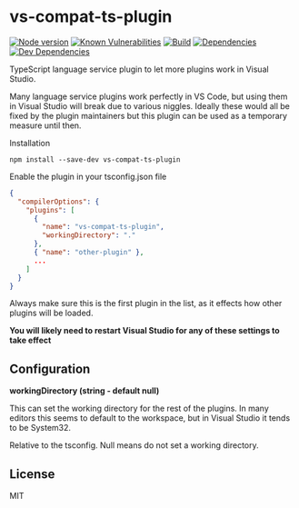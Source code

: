 # vs-compat-ts-plugin

[![Node version](https://img.shields.io/node/v/vs-compat-ts-plugin.svg?style=flat)](http://nodejs.org/download/)
[![Known Vulnerabilities](https://snyk.io/test/github/andyrooger/vs-compat-ts-plugin/badge.svg?targetFile=package.json)](https://snyk.io/test/github/andyrooger/vs-compat-ts-plugin?targetFile=package.json)
[![Build](https://circleci.com/gh/andyrooger/vs-compat-ts-plugin.svg?style=shield)](https://circleci.com/gh/andyrooger/vs-compat-ts-plugin)
[![Dependencies](https://david-dm.org/andyrooger/vs-compat-ts-plugin.svg)](https://david-dm.org/andyrooger/vs-compat-ts-plugin)
[![Dev Dependencies](https://david-dm.org/andyrooger/vs-compat-ts-plugin/dev-status.svg)](https://david-dm.org/andyrooger/vs-compat-ts-plugin/?type=dev)

TypeScript language service plugin to let more plugins work in Visual Studio.

Many language service plugins work perfectly in VS Code, but using them in Visual Studio will break due to various niggles. Ideally these would all be fixed by the plugin maintainers but this plugin can be used as a temporary measure until then.

Installation

```shell
npm install --save-dev vs-compat-ts-plugin
```

Enable the plugin in your tsconfig.json file

```json
{
  "compilerOptions": {
    "plugins": [
      {
        "name": "vs-compat-ts-plugin",
        "workingDirectory": "."
      },
      { "name": "other-plugin" },
      ...
    ]
  }
}
```

Always make sure this is the first plugin in the list, as it effects how other plugins will be loaded.

**You will likely need to restart Visual Studio for any of these settings to take effect**

## Configuration

**workingDirectory (string - default null)**

This can set the working directory for the rest of the plugins. In many editors this seems to default to the workspace, but in Visual Studio it tends to be System32.

Relative to the tsconfig. Null means do not set a working directory.

## License

MIT
